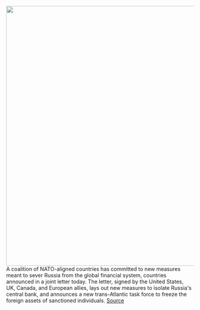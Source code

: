 <img src='https://cdn.vox-cdn.com/thumbor/TExlWkkZ2QoKxWEEXizTSCzU5Qk=/0x0:4696x3191/1200x800/filters:focal(1973x1221:2723x1971)/cdn.vox-cdn.com/uploads/chorus_image/image/70555238/898915230.0.jpg' width='700px' /><br/>
A coalition of NATO-aligned countries has committed to new measures meant to sever Russia from the global financial system, countries announced in a joint letter today. The letter, signed by the United States, UK, Canada, and European allies, lays out new measures to isolate Russia's central bank, and announces a new trans-Atlantic task force to freeze the foreign assets of sanctioned individuals.
<a href='https://www.theverge.com/2022/2/26/22949156/russia-expelled-swift-ukraine-sanctions'> Source <a/>